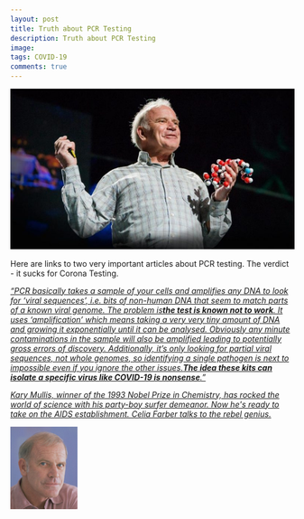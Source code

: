 ```yaml
---
layout: post
title: Truth about PCR Testing
description: Truth about PCR Testing
image: 
tags: COVID-19
comments: true
---
```

![](/../../assets/images/post-images/pcr/80b5d5680a860004f92fc1623ed1fc29.jpg)

Here are links to two very important articles about PCR testing. The
verdict - it sucks for Corona Testing.

[*“PCR basically takes a sample of your cells and amplifies any DNA to
look for ‘viral sequences’, i.e. bits of non-human DNA that seem to
match parts of a known viral genome. The problem
is*](https://www.google.com/url?q=https%3A%2F%2Fwww.weblyf.com%2F2020%2F05%2Fcoronavirus-the-truth-about-pcr-test-kit-from-the-inventor-and-other-experts%2F&sa=D&sntz=1&usg=AFQjCNEhHerTxOWJIZ8WW4DAUI9lLu2UpQ)[***the
test is known not to
work***](https://www.google.com/url?q=https%3A%2F%2Fwww.weblyf.com%2F2020%2F05%2Fcoronavirus-the-truth-about-pcr-test-kit-from-the-inventor-and-other-experts%2F&sa=D&sntz=1&usg=AFQjCNEhHerTxOWJIZ8WW4DAUI9lLu2UpQ)[*.
It uses ‘amplification’ which means taking a very very tiny amount of
DNA and growing it exponentially until it can be analysed. Obviously any
minute contaminations in the sample will also be amplified leading to
potentially gross errors of discovery. Additionally, it’s only looking
for partial viral sequences, not whole genomes, so identifying a single
pathogen is next to impossible even if you ignore the other
issues.*](https://www.google.com/url?q=https%3A%2F%2Fwww.weblyf.com%2F2020%2F05%2Fcoronavirus-the-truth-about-pcr-test-kit-from-the-inventor-and-other-experts%2F&sa=D&sntz=1&usg=AFQjCNEhHerTxOWJIZ8WW4DAUI9lLu2UpQ)[***The
idea these kits can isolate a specific virus like COVID-19 is
nonsense***](https://www.google.com/url?q=https%3A%2F%2Fwww.weblyf.com%2F2020%2F05%2Fcoronavirus-the-truth-about-pcr-test-kit-from-the-inventor-and-other-experts%2F&sa=D&sntz=1&usg=AFQjCNEhHerTxOWJIZ8WW4DAUI9lLu2UpQ)[*.”*](https://www.google.com/url?q=https%3A%2F%2Fwww.weblyf.com%2F2020%2F05%2Fcoronavirus-the-truth-about-pcr-test-kit-from-the-inventor-and-other-experts%2F&sa=D&sntz=1&usg=AFQjCNEhHerTxOWJIZ8WW4DAUI9lLu2UpQ)


[*Kary Mullis, winner of the 1993 Nobel Prize in Chemistry, has rocked
the world of science with his party-boy surfer demeanor. Now he's ready
to take on the AIDS establishment. Celia Farber talks to the rebel
genius.*](http://www.google.com/url?q=http%3A%2F%2Faidswiki.net%2Findex.php%3Ftitle%3DDocument%3AFarber_interviews_Mullis&sa=D&sntz=1&usg=AFQjCNEwcxTpVi41sg7YOqeX8u3-qVGiOg)

![](/../../assets/images/post-images/pcr/a3a09e7d84ef35affe2888c3d5023c25.jpg)
